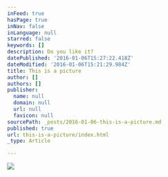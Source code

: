 ```yaml
---
inFeed: true
hasPage: true
inNav: false
inLanguage: null
starred: false
keywords: []
description: Do you like it?
datePublished: '2016-01-06T15:27:22.418Z'
dateModified: '2016-01-06T15:21:29.984Z'
title: This is a picture
author: []
authors: []
publisher:
  name: null
  domain: null
  url: null
  favicon: null
sourcePath: _posts/2016-01-06-this-is-a-picture.md
published: true
url: this-is-a-picture/index.html
_type: Article

---
```

![](https://the-grid-user-content.s3-us-west-2.amazonaws.com/ebbbc017-b38e-4a04-947b-c53daac76712.jpg)